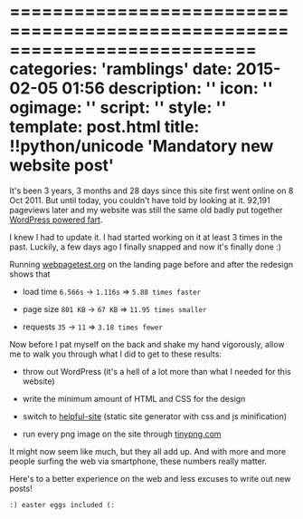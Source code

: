 ===========================================================================
categories: 'ramblings'
date: 2015-02-05 01:56
description: ''
icon: ''
ogimage: ''
script: ''
style: ''
template: post.html
title: !!python/unicode 'Mandatory new website post'
===========================================================================

It's been 3 years, 3 months and 28 days since this site first went online on 8 Oct 2011. But until today, you couldn't have told by looking at it. 92,191 pageviews later and my website was still the same old badly put together [WordPress powered fart](old-site.png).

I knew I had to update it. I had started working on it at least 3 times in the past. Luckily, a few days ago I finally snapped and now it's finally done :)

Running [webpagetest.org](http://www.webpagetest.org/) on the landing page before and after the redesign shows that

* load time `6.566s` &rarr; `1.116s` &rArr; `5.88 times faster`

* page size `801 KB` &rarr; `67 KB` &rArr; `11.95 times smaller`

* requests `35` &rarr; `11` &rArr; `3.18 times fewer`

Now before I pat myself on the back and shake my hand vigorously, allow me to walk you through what I did to get to these results:

* throw out WordPress (it's a hell of a lot more than what I needed for this website)

* write the minimum amount of HTML and CSS for the design

* switch to [helpful-site](https://github.com/g4b1nagy/helpful-site) (static site generator with css and js minification)

* run every png image on the site through [tinypng.com](https://tinypng.com/)

It might now seem like much, but they all add up. And with more and more people surfing the web via smartphone, these numbers really matter.

Here's to a better experience on the web and less excuses to write out new posts!

`:) easter eggs included (:`
